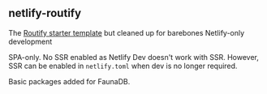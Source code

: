 ## netlify-routify

The [Routify starter template](https://github.com/roxiness/routify-starter) but cleaned up for barebones Netlify-only development

SPA-only. No SSR enabled as Netlify Dev doesn't work with SSR. However, SSR can be enabled in `netlify.toml` when dev is no longer required.

Basic packages added for FaunaDB.
